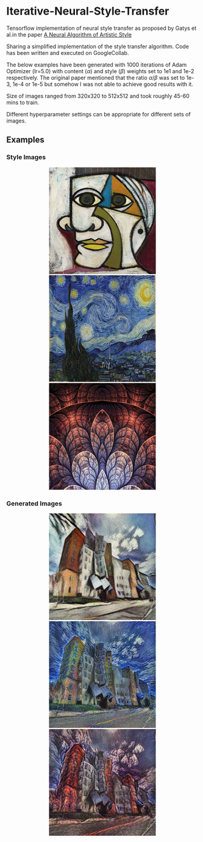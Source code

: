 # Iterative-Neural-Style-Transfer
Tensorflow implementation of neural style transfer as proposed by Gatys et al.in the paper <a href="http://arxiv.org/abs/1508.06576">A Neural Algorithm of Artistic Style</a>

Sharing a simplified implementation of the style transfer algorithm. Code has been written and executed on GoogleCollab.

The below examples have been generated with 1000 iterations of Adam Optimizer (lr=5.0) with content (_&alpha;_) and style (_&beta;_) weights set to 1e1 and 1e-2 respectively.
The original paper mentioned that the ratio _&alpha;_/_&beta;_ was set to 1e-3, 1e-4 or 1e-5 but somehow I was not able to achieve good results with it.

Size of images ranged from 320x320 to 512x512 and took roughly 45-60 mins to train.

Different hyperparameter settings can be appropriate for different sets of images.

## Examples

### Style Images

<p align="center">
<img src="images/style/cubist.jpg" width="280" height="280"/>
<img src="images/style/starry_night.jpg" width="280" height="280"/>
<img src="images/style/patterned_leaves.jpg" width="280" height="280"/>
</p>

### Generated Images

<p align="center">
<img src="images/cubist_style_transfers/building-cubist_1000.jpg" width="280" height="280"/>
<img src="images/starry_night_style_transfers/building-starry_night_1000.jpg" width="280" height="280"/>
<img src="images/patterned_leaves_style_transfers/building-patterned_leaves_1000.jpg" width="280" height="280"/>
</p>



